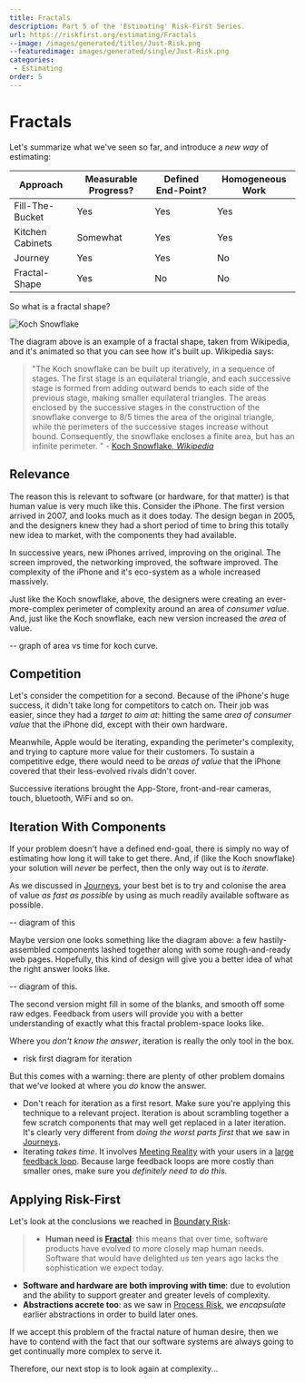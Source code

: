 ```yaml
---
title: Fractals
description: Part 5 of the 'Estimating' Risk-First Series.
url: https://riskfirst.org/estimating/Fractals
--image: /images/generated/titles/Just-Risk.png
--featuredimage: images/generated/single/Just-Risk.png
categories:
 - Estimating
order: 5
---
```


# Fractals

Let's summarize what we've seen so far, and introduce a _new way_ of estimating:

|Approach             |Measurable Progress?       |Defined End-Point?     |Homogeneous Work     |
|---------------------|---------------------------|-----------------------|---------------------|
|Fill-The-Bucket      |Yes                        |Yes                    |Yes                  |
|Kitchen Cabinets     |Somewhat                   |Yes                    |Yes                  |
|Journey              |Yes                        |Yes                    |No                   |
|Fractal-Shape        |Yes                        |No                     |No                   |

So what is a fractal shape?  

![Koch Snowflake](https://upload.wikimedia.org/wikipedia/commons/f/fd/Von_Koch_curve.gif)

The diagram above is an example of a fractal shape, taken from Wikipedia, and it's animated so that you can see how it's built up.  Wikipedia says:

> "The Koch snowflake can be built up iteratively, in a sequence of stages. The first stage is an equilateral triangle, and each successive stage is formed from adding outward bends to each side of the previous stage, making smaller equilateral triangles. The areas enclosed by the successive stages in the construction of the snowflake converge to 8/5 times the area of the original triangle, while the perimeters of the successive stages increase without bound. Consequently, the snowflake encloses a finite area, but has an infinite perimeter. " - [Koch Snowflake, _Wikipedia_](https://en.wikipedia.org/wiki/Koch_snowflake)

## Relevance

The reason this is relevant to software (or hardware, for that matter) is that human value is very much like this.  Consider the iPhone.  The first version arrived in 2007, and looks much as it does today.  The design began in 2005, and the designers knew they had a short period of time to bring this totally new idea to market, with the components they had available.

In successive years, new iPhones arrived, improving on the original.  The screen improved, the networking improved, the software improved.  The complexity of the iPhone and it's eco-system as a whole increased massively.

Just like the Koch snowflake, above, the designers were creating an ever-more-complex perimeter of complexity around an area of _consumer value_.  And, just like the Koch snowflake, each new version increased the _area_ of value.  

-- graph of area vs time for koch curve.

## Competition

Let's consider the competition for a second.  Because of the iPhone's huge success, it didn't take long for competitors to catch on.  Their job was easier, since they had a _target to aim at_: hitting the same _area of consumer value_ that the iPhone did, except with their own hardware.

Meanwhile, Apple would be iterating, expanding the perimeter's complexity, and trying to capture more value for their customers.  To sustain a competitive edge, there would need to be _areas of value_ that the iPhone covered that their less-evolved rivals didn't cover.

Successive iterations brought the App-Store, front-and-rear cameras, touch, bluetooth, WiFi and so on.   

## Iteration With Components

If your problem doesn't have a defined end-goal, there is simply no way of estimating how long it will take to get there.  And, if (like the Koch snowflake) your solution will _never_ be perfect, then the only way out is to _iterate_.

As we discussed in [Journeys](), your best bet is to try and colonise the area of value _as fast as possible_ by using as much readily available software as possible.  

-- diagram of this

Maybe version one looks something like the diagram above: a few hastily-assembled components lashed together along with some rough-and-ready web pages.   Hopefully, this kind of design will give you a better idea of what the right answer looks like.

-- diagram of this.

The second version might fill in some of the blanks, and smooth off some raw edges.  Feedback from users will provide you with a better understanding of exactly what this fractal problem-space looks like.

Where you _don't know the answer_, iteration is really the only tool in the box.   
- risk first diagram for iteration

But this comes with a warning:  there are plenty of other problem domains that we've looked at where you _do_ know the answer.  

 - Don't reach for iteration as a first resort.  Make sure you're applying this technique to a relevant project.  Iteration is about scrambling together a few scratch components that may well get replaced in a later iteration.  It's clearly very different from _doing the worst parts first_ that we saw in [Journeys](Journeys.md).
 - Iterating _takes time_.  It involves [Meeting Reality]() with your users in a [large feedback loop]().  Because large feedback loops are more costly than smaller ones, make sure you _definitely need to do this_.

## Applying Risk-First

Let's look at the conclusions we reached in [Boundary Risk]():

> - **Human need is [Fractal](https://en.wikipedia.org/wiki/Fractal)**:  this means that over time, software products have evolved to more closely map human needs.   Software that would have delighted us ten years ago lacks the sophistication we expect today.
- **Software and hardware are both improving with time**: due to evolution and the ability to support greater and greater levels of complexity.
- **Abstractions accrete too**:  as we saw in [Process Risk](Process-Risk.md), we _encapsulate_ earlier abstractions in order to build later ones.

If we accept this problem of the fractal nature of human desire, then we have to contend with the fact that our software systems are always going to get continually more complex to serve it.

Therefore, our next stop is to look again at complexity...




